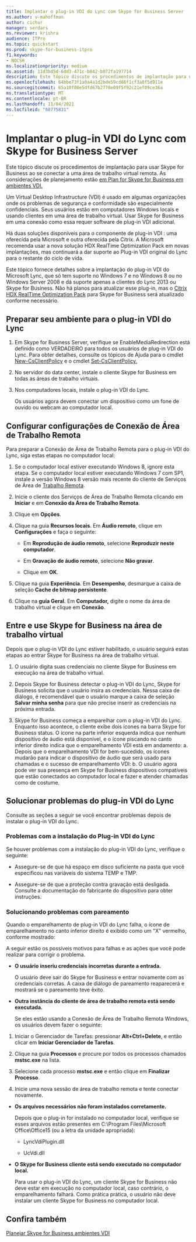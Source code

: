 ```yaml
---
title: Implantar o plug-in VDI do Lync com Skype for Business Server
ms.author: v-mahoffman
author: cichur
manager: serdars
ms.reviewer: krishra
audience: ITPro
ms.topic: quickstart
ms.prod: skype-for-business-itpro
f1.keywords:
- NOCSH
ms.localizationpriority: medium
ms.assetid: 11d3bd5d-6dd3-471c-b842-b072fa197714
description: Este tópico discute os procedimentos de implantação para usar Skype for Business ao se conectar a uma área de trabalho virtual remota.
ms.openlocfilehash: 64bbe73f1a0a4a1d2bde59cd86f1cf3a0f5d911e
ms.sourcegitcommit: 65a10f80e5dfd67b2778e09f5f92c21ef09ce36a
ms.translationtype: MT
ms.contentlocale: pt-BR
ms.lasthandoff: 11/04/2021
ms.locfileid: "60775831"
---
```

# <a name="deploy-the-lync-vdi-plug-in-with-skype-for-business-server"></a>Implantar o plug-in VDI do Lync com Skype for Business Server
 
Este tópico discute os procedimentos de implantação para usar Skype for Business ao se conectar a uma área de trabalho virtual remota. As considerações de planejamento estão [em Plan for Skype for Business em ambientes VDI.](../../plan-your-deployment/clients-and-devices/vdi-environments.md)
  
Um Virtual Desktop Infrastructure (VDI) é usado em algumas organizações onde os problemas de segurança e conformidade são especialmente confidenciais. Seus usuários estão em computadores Windows locais e usando clientes em uma área de trabalho virtual. Usar Skype for Business em uma conexão como essa requer software de plug-in VDI adicional.
  
Há duas soluções disponíveis para o componente de plug-in VDI : uma oferecida pela Microsoft e outra oferecida pela Citrix. A Microsoft recomenda usar a nova solução HDX RealTime Optimization Pack em novas implantações, mas continuará a dar suporte ao Plug-in VDI original do Lync para o restante do ciclo de vida. 
  
Este tópico fornece detalhes sobre a implantação do plug-in VDI do Microsoft Lync, que só tem suporte no Windows 7 e no Windows 8 ou no Windows Server 2008 e dá suporte apenas a clientes do Lync 2013 ou Skype for Business. Não há planos para atualizar esse plug-in, mas o [Citrix HDX RealTime Optimization Pack](../../plan-your-deployment/clients-and-devices/vdi-environments.md#Citrix_RT) para Skype for Business será atualizado conforme necessário.
  
## <a name="prepare-your-environment-for-the-lync-vdi-plug-in"></a>Preparar seu ambiente para o plug-in VDI do Lync
<a name="Prepare_vdi"> </a>

1. Em Skype for Business Server, verifique se EnableMediaRedirection está definido como VERDADEIRO para todos os usuários de plug-in VDI do Lync. Para obter detalhes, consulte os tópicos de Ajuda para o cmdlet [New-CsClientPolicy](/powershell/module/skype/new-csclientpolicy?view=skype-ps) e o cmdlet [Set-CsClientPolicy.](/powershell/module/skype/set-csclientpolicy?view=skype-ps)
    
2. No servidor do data center, instale o cliente Skype for Business em todas as áreas de trabalho virtuais.
    
3. Nos computadores locais, instale o plug-in VDI do Lync.
    
    Os usuários agora devem conectar um dispositivo como um fone de ouvido ou webcam ao computador local.
    
## <a name="configure-remote-desktop-connection-settings"></a>Configurar configurações de Conexão de Área de Trabalho Remota
<a name="Prepare_vdi"> </a>

Para preparar a Conexão de Área de Trabalho Remota para o plug-in VDI do Lync, siga estas etapas no computador local:
  
1. Se o computador local estiver executando Windows 8, ignore esta etapa. Se o computador local estiver executando Windows 7 com SP1, instale a versão Windows 8 versão mais recente do cliente de Serviços de Área de [Trabalho Remota](/windows-server/remote/remote-desktop-services/clients/remote-desktop-clients).
    
2. Inicie o cliente dos Serviços de Área de Trabalho Remota clicando em **Iniciar** e em **Conexão da Área de Trabalho Remota**.
    
3. Clique em **Opções**.
    
4. Clique na guia **Recursos locais**. Em **Áudio remoto**, clique em **Configurações** e faça o seguinte:
    
   - Em **Reprodução de áudio remoto**, selecione **Reproduzir neste computador**.
    
   - Em **Gravação de áudio remoto**, selecione **Não gravar**.
    
   - Clique em **OK**.
    
5. Clique na guia **Experiência**. Em **Desempenho**, desmarque a caixa de seleção **Cache de bitmap persistente**.
    
6. Clique na **guia Geral.** Em **Computador,** digite o nome da área de trabalho virtual e clique em **Conexão**. 
    
## <a name="sign-in-and-use-skype-for-business-on-the-virtual-desktop"></a>Entre e use Skype for Business na área de trabalho virtual
<a name="SfB_signin"> </a>

Depois que o plug-in VDI do Lync estiver habilitado, o usuário seguirá estas etapas ao entrar Skype for Business na área de trabalho virtual.
  
1. O usuário digita suas credenciais no cliente Skype for Business em execução na área de trabalho virtual.
    
2. Depois Skype for Business detectar o plug-in VDI do Lync, Skype for Business solicita que o usuário insira as credenciais. Nessa caixa de diálogo, é recomendável que o usuário marque a caixa de seleção **Salvar minha senha** para que não precise inserir as credenciais na próxima entrada.
    
3. Skype for Business começa a emparelhar com o plug-in VDI do Lync. Enquanto isso acontece, o cliente exibe dois ícones na barra Skype for Business status. O ícone na parte inferior esquerda indica que nenhum dispositivo de áudio está disponível, e o ícone piscando no canto inferior direito indica que o emparelhamento VDI está em andamento: a. Depois que o emparelhamento VDI for bem-sucedido, os ícones mudarão para indicar o dispositivo de áudio que será usado para chamadas e o sucesso de emparelhamento VDI: b. O usuário agora pode ver sua presença em Skype for Business dispositivos compatíveis que estão conectados ao computador local e fazer e atender chamadas como de costume.
    
## <a name="troubleshoot-the-lync-vdi-plug-in"></a>Solucionar problemas do plug-in VDI do Lync
<a name="tshoot_VDI"> </a>

Consulte as seções a seguir se você encontrar problemas depois de instalar o plug-in VDI do Lync.
  
### <a name="issues-with-installing-the-lync-vdi-plug-in"></a>Problemas com a instalação do Plug-in VDI do Lync

Se houver problemas com a instalação do plug-in VDI do Lync, verifique o seguinte:
  
- Assegure-se de que há espaço em disco suficiente na pasta que você especificou nas variáveis do sistema TEMP e TMP.
    
- Assegure-se de que a proteção contra gravação está desligada. Consulte a documentação do fabricante do dispositivo para obter instruções.
    
### <a name="troubleshooting-issues-with-pairing"></a>Solucionando problemas com pareamento

Quando o emparelhamento de plug-in VDI do Lync falha, o ícone de emparelhamento no canto inferior direito é exibido como um "X" vermelho, conforme mostrado: 
  
A seguir estão os possíveis motivos para falhas e as ações que você pode realizar para corrigir o problema. 
  
- **O usuário inseriu credenciais incorretas durante a entrada.**
    
    O usuário deve sair do Skype for Business e entrar novamente com as credenciais corretas. A caixa de diálogo de pareamento reaparecerá e mostrará se o pareamento teve êxito.
    
- **Outra instância do cliente de área de trabalho remota está sendo executada.**
    
    Se eles estão usando a Conexão de Área de Trabalho Remota Windows, os usuários devem fazer o seguinte:
    
1. Iniciar o Gerenciador de Tarefas: pressionar **Alt+Ctrl+Delete**, e então clicar em **Iniciar Gerenciador de Tarefas**.
    
2. Clique na guia **Processos** e procure por todos os processos chamados **mstsc.exe** na lista.
    
3. Selecione cada processo **mstsc.exe** e então clique em **Finalizar Processo**. 
    
4. Inicie uma nova sessão de área de trabalho remota e tente conectar novamente. 
    
- **Os arquivos necessários não foram instalados corretamente.**
    
    Depois que o plug-in for instalado no computador local, verifique se esses arquivos estão presentes em C:\Program Files\Microsoft Office\Office15 (ou a letra da unidade apropriada):
    
  - LyncVdiPlugin.dll
    
  - UcVdi.dll
    
- **O Skype for Business cliente está sendo executado no computador local.**
    
    Para usar o plug-in VDI do Lync, um cliente Skype for Business não deve estar em execução no computador local, caso contrário, o emparelhamento falhará. Como prática prática, o usuário não deve instalar um cliente Skype for Business no computador local.
    
## <a name="see-also"></a>Confira também
<a name="tshoot_VDI"> </a>

[Planejar Skype for Business ambientes VDI](../../plan-your-deployment/clients-and-devices/vdi-environments.md)